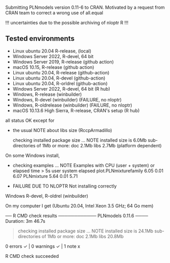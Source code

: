 
Submitting PLNmodels version 0.11-6 to CRAN. Motivated by a request from CRAN team to 
correct a wrong use of all.equal

!!! uncertainties due to the possible archiving of nloptr R !!!

## Tested environments

- Linux ubuntu 20.04 R-release, (local)
- Windows Server 2022, R-devel, 64 bit
- Windows Server 2019, R-release (github action)
- macOS 10.15, R-release (github action)
- Linux ubuntu 20.04, R-release (github-action)
- Linux ubuntu 20.04, R-devel (github-action)
- Linux ubuntu 20.04, R-orldrel (github-action)
- Windows Server 2022, R-devel, 64 bit (R hub)
- Windows, R-release (winbuilder)
- Windows, R-devel  (winbuilder) (FAILURE, no nloptr)
- Windows, R-oldrelease  (winbuilder) (FAILURE, no nloptr)
- macOS 10.13.6 High Sierra, R-release, CRAN's setup (R hub)

all status OK except for

* the usual NOTE about libs size (RccpArmadillo)

  checking installed package size ... NOTE
  installed size is  6.0Mb
  sub-directories of 1Mb or more:
    doc    2.1Mb
    libs   2.7Mb (platform dependent)

On some Windows install,
* checking examples ... NOTE
Examples with CPU (user + system) or elapsed time > 5s
                      user system elapsed
plot.PLNmixturefamily 6.05   0.01    6.07
PLNmixture            5.64   0.01    5.71

* FAILURE DUE TO NLOPTR Not installing correctly

Windows R-devel, R-oldrel (winbuilder)


On my computer I get (Ubuntu 20.04, Intel Xeon 3.5 GHz; 64 Go mem)

── R CMD check results ──────────── PLNmodels 0.11.6 ────
Duration: 3m 46.7s

> checking installed package size ... NOTE
    installed size is 24.1Mb
    sub-directories of 1Mb or more:
      doc    2.1Mb
      libs  20.8Mb

0 errors ✓ | 0 warnings ✓ | 1 note x

R CMD check succeeded
